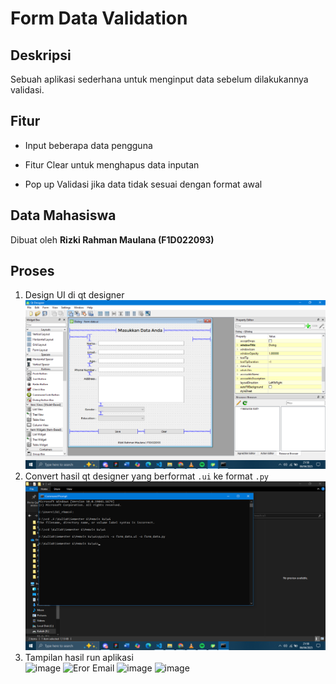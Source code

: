 # Form Data Validation

## Deskripsi

Sebuah aplikasi sederhana untuk menginput data sebelum dilakukannya validasi.

## Fitur

- Input beberapa data pengguna
  
- Fitur Clear untuk menghapus data inputan 

- Pop up Validasi jika data tidak sesuai dengan format awal 

## Data Mahasiswa

Dibuat oleh **Rizki Rahman Maulana (F1D022093)**

## Proses

1. Design UI di qt designer <br>
![Nama Gambar](https://github.com/ikirhmn/-pv25-week5/blob/main/Screenshot%20(750).png)
2. Convert hasil qt designer yang berformat `.ui` ke format `.py` <br>
![Nama Gambar](https://github.com/ikirhmn/-pv25-week5/blob/main/Screenshot%20(751).png)
3. Tampilan hasil run aplikasi <br>
![image](https://github.com/user-attachments/assets/97d70402-6c2b-46e8-a4c9-fdda0e5b0f0a)
![Eror Email](https://github.com/user-attachments/assets/4daadea2-aeb5-4cfe-91e6-ccd6852e5259)
![image](https://github.com/user-attachments/assets/be3a2e65-75e6-4b3e-a320-caee9e3c3079)
![image](https://github.com/user-attachments/assets/0bc9fb82-7297-4072-b0f3-cbf3e897c4ae)

